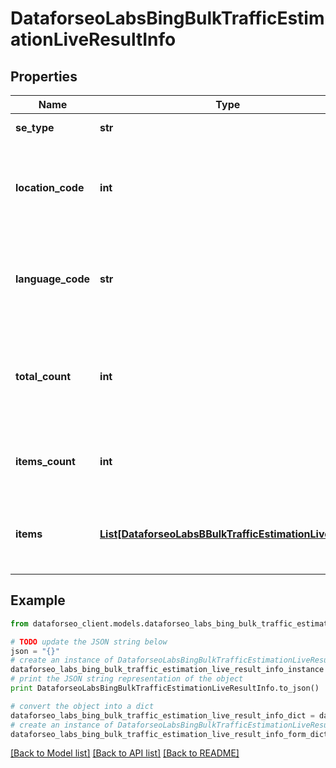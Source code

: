 # DataforseoLabsBingBulkTrafficEstimationLiveResultInfo


## Properties

Name | Type | Description | Notes
------------ | ------------- | ------------- | -------------
**se_type** | **str** | search engine type | [optional] 
**location_code** | **int** | location code in a POST array if there is no data, then the value is null | [optional] 
**language_code** | **str** | language code in a POST array if there is no data, then the value is null | [optional] 
**total_count** | **int** | total amount of results in our database relevant to your request | [optional] 
**items_count** | **int** | the number of results returned in the items array | [optional] 
**items** | [**List[DataforseoLabsBBulkTrafficEstimationLiveItem]**](DataforseoLabsBBulkTrafficEstimationLiveItem.md) | array of items with relevant traffic estimation data | [optional] 

## Example

```python
from dataforseo_client.models.dataforseo_labs_bing_bulk_traffic_estimation_live_result_info import DataforseoLabsBingBulkTrafficEstimationLiveResultInfo

# TODO update the JSON string below
json = "{}"
# create an instance of DataforseoLabsBingBulkTrafficEstimationLiveResultInfo from a JSON string
dataforseo_labs_bing_bulk_traffic_estimation_live_result_info_instance = DataforseoLabsBingBulkTrafficEstimationLiveResultInfo.from_json(json)
# print the JSON string representation of the object
print DataforseoLabsBingBulkTrafficEstimationLiveResultInfo.to_json()

# convert the object into a dict
dataforseo_labs_bing_bulk_traffic_estimation_live_result_info_dict = dataforseo_labs_bing_bulk_traffic_estimation_live_result_info_instance.to_dict()
# create an instance of DataforseoLabsBingBulkTrafficEstimationLiveResultInfo from a dict
dataforseo_labs_bing_bulk_traffic_estimation_live_result_info_form_dict = dataforseo_labs_bing_bulk_traffic_estimation_live_result_info.from_dict(dataforseo_labs_bing_bulk_traffic_estimation_live_result_info_dict)
```
[[Back to Model list]](../README.md#documentation-for-models) [[Back to API list]](../README.md#documentation-for-api-endpoints) [[Back to README]](../README.md)


